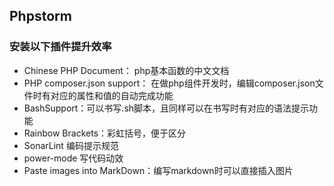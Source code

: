 Phpstorm
-----------


### 安装以下插件提升效率

- Chinese PHP Document： php基本函数的中文文档
- PHP composer.json support： 在做php组件开发时，编辑composer.json文件时有对应的属性和值的自动完成功能
- BashSupport：可以书写.sh脚本，且同样可以在书写时有对应的语法提示功能
- Rainbow Brackets：彩虹括号，便于区分
- SonarLint 编码提示规范
- power-mode 写代码动效
- Paste images into MarkDown：编写markdown时可以直接插入图片